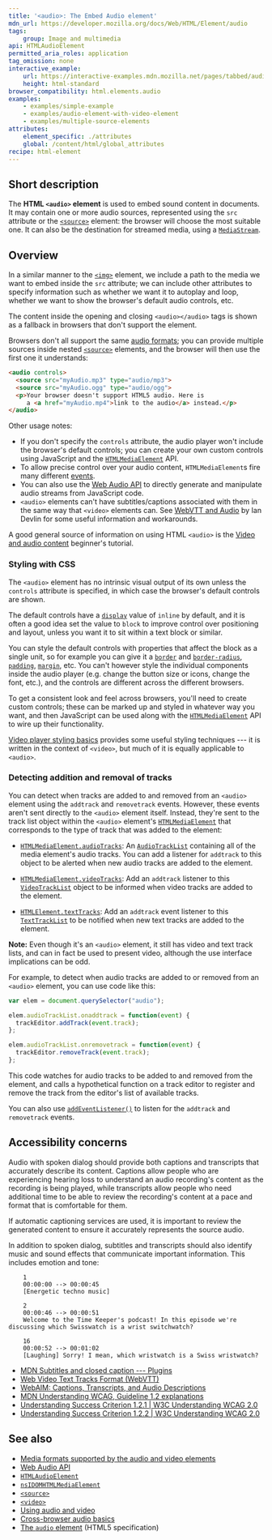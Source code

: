 ```yaml
---
title: '<audio>: The Embed Audio element'
mdn_url: https://developer.mozilla.org/docs/Web/HTML/Element/audio
tags:
    group: Image and multimedia
api: HTMLAudioElement
permitted_aria_roles: application
tag_omission: none
interactive_example:
    url: https://interactive-examples.mdn.mozilla.net/pages/tabbed/audio.html
    height: html-standard
browser_compatibility: html.elements.audio
examples:
    - examples/simple-example
    - examples/audio-element-with-video-element
    - examples/multiple-source-elements
attributes:
    element_specific: ./attributes
    global: /content/html/global_attributes
recipe: html-element
---
```


## Short description

The **HTML `<audio>` element** is used to embed sound content in
documents. It may contain one or more audio sources, represented using
the `src` attribute or the
[`<source>`](https://developer.mozilla.org/en-US/docs/Web/HTML/Element/source)
element: the browser will choose the most suitable one. It can also be
the destination for streamed media, using a
[`MediaStream`](https://developer.mozilla.org/en-US/docs/Web/API/MediaStream).

## Overview

In a similar manner to the
[`<img>`](https://developer.mozilla.org/en-US/docs/Web/HTML/Element/img)
element, we include a path to the media we want to embed inside the
`src` attribute; we can include other attributes to specify information
such as whether we want it to autoplay and loop, whether we want to show
the browser's default audio controls, etc.

The content inside the opening and closing `<audio></audio>` tags is
shown as a fallback in browsers that don't support the element.

Browsers don't all support the same [audio
formats](https://developer.mozilla.org/en-US/docs/Web/HTML/Supported_media_formats); you can provide
multiple sources inside nested
[`<source>`](https://developer.mozilla.org/en-US/docs/Web/HTML/Element/source)
elements, and the browser will then use the first one it understands:

```html
<audio controls>
  <source src="myAudio.mp3" type="audio/mp3">
  <source src="myAudio.ogg" type="audio/ogg">
  <p>Your browser doesn't support HTML5 audio. Here is
     a <a href="myAudio.mp4">link to the audio</a> instead.</p>
</audio>
```

Other usage notes:

- If you don't specify the `controls` attribute, the audio player
  won't include the browser's default controls; you can create your
  own custom controls using JavaScript and the
  [`HTMLMediaElement`](https://developer.mozilla.org/en-US/docs/Web/API/HTMLMediaElement)
  API.
- To allow precise control over your audio content,
  `HTMLMediaElement`s fire many different
  [events](https://developer.mozilla.org/en-US/docs/Web/Guide/Events/Media_events).
- You can also use the [Web Audio
  API](https://developer.mozilla.org/en-US/docs/Web/API/Web_Audio_API) to directly generate and
  manipulate audio streams from JavaScript code.
- `<audio>` elements can't have subtitles/captions associated with
  them in the same way that `<video>` elements can. See [WebVTT and
  Audio](https://www.iandevlin.com/blog/2015/12/html5/webvtt-and-audio)
  by Ian Devlin for some useful information and workarounds.

A good general source of information on using HTML `<audio>` is the
[Video and audio
content](https://developer.mozilla.org/en-US/docs/Learn/HTML/Multimedia_and_embedding/Video_and_audio_content)
beginner's tutorial.

### Styling with CSS

The `<audio>` element has no intrinsic visual output of its own unless
the `controls` attribute is specified, in which case the browser's
default controls are shown.

The default controls have a
[`display`](https://developer.mozilla.org/en-US/docs/Web/CSS/display)
value of `inline` by default, and it is often a good idea set the value
to `block` to improve control over positioning and layout, unless you
want it to sit within a text block or similar.

You can style the default controls with properties that affect the block
as a single unit, so for example you can give it a
[`border`](https://developer.mozilla.org/en-US/docs/Web/CSS/border)
and
[`border-radius`](https://developer.mozilla.org/en-US/docs/Web/CSS/border-radius),
[`padding`](https://developer.mozilla.org/en-US/docs/Web/CSS/padding),
[`margin`](https://developer.mozilla.org/en-US/docs/Web/CSS/margin),
etc. You can't however style the individual components inside the audio
player (e.g. change the button size or icons, change the font, etc.),
and the controls are different across the different browsers.

To get a consistent look and feel across browsers, you\'ll need to
create custom controls; these can be marked up and styled in whatever
way you want, and then JavaScript can be used along with the
[`HTMLMediaElement`](https://developer.mozilla.org/en-US/docs/Web/API/HTMLMediaElement)
API to wire up their functionality.

[Video player styling
basics](https://developer.mozilla.org/en-US/docs/Web/Apps/Fundamentals/Audio_and_video_delivery/Video_player_styling_basics)
provides some useful styling techniques --- it is written in the context
of `<video>`, but much of it is equally applicable to `<audio>`.

### Detecting addition and removal of tracks

You can detect when tracks are added to and removed from an `<audio>`
element using the `addtrack` and `removetrack` events. However, these
events aren't sent directly to the `<audio>` element itself. Instead,
they\'re sent to the track list object within the `<audio>` element's
[`HTMLMediaElement`](https://developer.mozilla.org/en-US/docs/Web/API/HTMLMediaElement)
that corresponds to the type of track that was added to the element:

* [`HTMLMediaElement.audioTracks`](https://developer.mozilla.org/en-US/docs/Web/API/HTMLMediaElement/audioTracks): An
  [`AudioTrackList`](https://developer.mozilla.org/en-US/docs/Web/API/AudioTrackList)
  containing all of the media element's audio tracks. You can add a
  listener for `addtrack` to this object to be alerted when new audio
  tracks are added to the element.

* [`HTMLMediaElement.videoTracks`](https://developer.mozilla.org/en-US/docs/Web/API/HTMLMediaElement/videoTracks): Add an `addtrack` listener to this
  [`VideoTrackList`](https://developer.mozilla.org/en-US/docs/Web/API/VideoTrackList)
  object to be informed when video tracks are added to the element.

* [`HTMLElement.textTracks`](https://developer.mozilla.org/en-US/docs/Web/API/HTMLElement/textTracks): Add an `addtrack` event listener to this
  [`TextTrackList`](https://developer.mozilla.org/en-US/docs/Web/API/TextTrackList)
  to be notified when new text tracks are added to the element.

**Note:** Even though it's an `<audio>` element, it still has video and
text track lists, and can in fact be used to present video, although the
use interface implications can be odd.

For example, to detect when audio tracks are added to or removed from an
`<audio>` element, you can use code like this:

```js
var elem = document.querySelector("audio");

elem.audioTrackList.onaddtrack = function(event) {
  trackEditor.addTrack(event.track);
};

elem.audioTrackList.onremovetrack = function(event) {
  trackEditor.removeTrack(event.track);
};
```

This code watches for audio tracks to be added to and removed from the
element, and calls a hypothetical function on a track editor to register
and remove the track from the editor's list of available tracks.

You can also use
[`addEventListener()`](https://developer.mozilla.org/en-US/docs/Web/API/EventTarget/addEventListener) to listen for the `addtrack` and `removetrack` events.

## Accessibility concerns

Audio with spoken dialog should provide both captions and transcripts
that accurately describe its content. Captions allow people who are
experiencing hearing loss to understand an audio recording's content as
the recording is being played, while transcripts allow people who need
additional time to be able to review the recording's content at a pace
and format that is comfortable for them.

If automatic captioning services are used, it is important to review the
generated content to ensure it accurately represents the source audio.

In addition to spoken dialog, subtitles and transcripts should also
identify music and sound effects that communicate important information.
This includes emotion and tone:

```
    1
    00:00:00 --> 00:00:45
    [Energetic techno music]

    2
    00:00:46 --> 00:00:51
    Welcome to the Time Keeper's podcast! In this episode we're discussing which Swisswatch is a wrist switchwatch?

    16
    00:00:52 --> 00:01:02
    [Laughing] Sorry! I mean, which wristwatch is a Swiss wristwatch?
```

- [MDN Subtitles and closed caption --- Plugins](https://developer.mozilla.org/en-US/docs/Plugins/Flash_to_HTML5/Video/Subtitles_captions)
- [Web Video Text Tracks Format (WebVTT)](https://developer.mozilla.org/en-US/docs/Web/API/WebVTT_API)
- [WebAIM: Captions, Transcripts, and Audio Descriptions](https://webaim.org/techniques/captions/)
- [MDN Understanding WCAG, Guideline 1.2 explanations](https://developer.mozilla.org/en-US/docs/Web/Accessibility/Understanding_WCAG/Perceivable#Guideline_1.2_—_Providing_text_alternatives_for_time-based_media)
- [Understanding Success Criterion 1.2.1 \| W3C Understanding WCAG 2.0](https://www.w3.org/TR/UNDERSTANDING-WCAG20/media-equiv-av-only-alt.html)
- [Understanding Success Criterion 1.2.2 \| W3C Understanding WCAG 2.0](https://www.w3.org/TR/UNDERSTANDING-WCAG20/media-equiv-captions.html)

## See also

- [Media formats supported by the audio and video elements](https://developer.mozilla.org/en-US/docs/Media_formats_supported_by_the_audio_and_video_elements)
- [Web Audio API](https://developer.mozilla.org/en-US/docs/Web_Audio_API)
- [`HTMLAudioElement`](https://developer.mozilla.org/en-US/docs/Web/API/HTMLAudioElement)
- [`nsIDOMHTMLMediaElement`](https://developer.mozilla.org/en-US/docs/XPCOM_Interface_Reference/NsIDOMHTMLMediaElement)
- [`<source>`](https://developer.mozilla.org/en-US/docs/Web/HTML/Element/source)
- [`<video>`](https://developer.mozilla.org/en-US/docs/Web/HTML/Element/video)
- [Using audio and video](https://developer.mozilla.org/en-US/docs/Using_HTML5_audio_and_video)
- [Cross-browser audio basics](https://developer.mozilla.org/en-US/docsApps/Fundamentals/Audio_and_video_delivery/Cross-browser_audio_basics)
- [The `audio` element](https://www.whatwg.org/specs/web-apps/current-work/#audio) (HTML5 specification)
